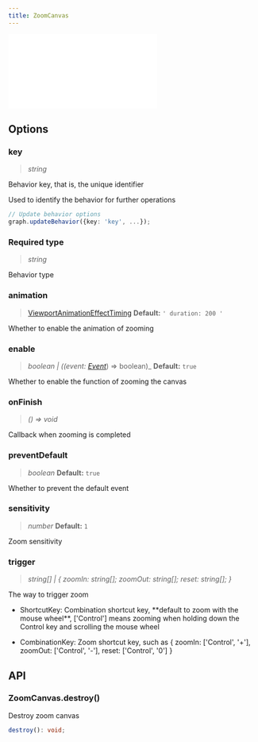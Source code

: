 ```yaml
---
title: ZoomCanvas
---
```


<embed src="@/common/api/behaviors/zoom-canvas.md"></embed>

## Options

### key

> _string_

Behavior key, that is, the unique identifier

Used to identify the behavior for further operations

```typescript
// Update behavior options
graph.updateBehavior({key: 'key', ...});
```

### <Badge type="success">Required</Badge> type

> _string_

Behavior type

### animation

> [ViewportAnimationEffectTiming](/api/graph#viewportanimationeffecttiming) **Default:** `' duration: 200 '`

Whether to enable the animation of zooming

### enable

> _boolean \| ((event: [Event](/manual/graph-api/event#事件对象属性)_) => boolean)\_ **Default:** `true`

Whether to enable the function of zooming the canvas

### onFinish

> _() => void_

Callback when zooming is completed

### preventDefault

> _boolean_ **Default:** `true`

Whether to prevent the default event

### sensitivity

> _number_ **Default:** `1`

Zoom sensitivity

### trigger

> _string[]_ _\| { zoomIn:_ _string[]; zoomOut:_ _string[]; reset:_ _string[]; }_

The way to trigger zoom

- ShortcutKey: Combination shortcut key, \*\*default to zoom with the mouse wheel\*\*, ['Control'] means zooming when holding down the Control key and scrolling the mouse wheel

- CombinationKey: Zoom shortcut key, such as { zoomIn: ['Control', '+'], zoomOut: ['Control', '-'], reset: ['Control', '0'] }

## API

### ZoomCanvas.destroy()

Destroy zoom canvas

```typescript
destroy(): void;
```

